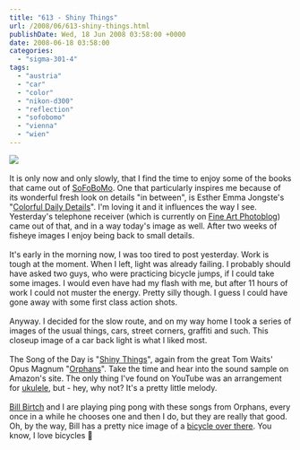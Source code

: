 ```yaml
---
title: "613 - Shiny Things"
url: /2008/06/613-shiny-things.html
publishDate: Wed, 18 Jun 2008 03:58:00 +0000
date: 2008-06-18 03:58:00
categories: 
  - "sigma-301-4"
tags: 
  - "austria"
  - "car"
  - "color"
  - "nikon-d300"
  - "reflection"
  - "sofobomo"
  - "vienna"
  - "wien"
---
```

<a href="https://d25zfm9zpd7gm5.cloudfront.net/1200x1200/2008/20080617_204916_ps.jpg" target="_blank"><img src="https://d25zfm9zpd7gm5.cloudfront.net/0600x0600/2008/20080617_204916_ps.jpg"/></a><br/><br/>It is only now and only slowly, that I find the time to enjoy some of the books that came out of <a href="http://www.sofobomo.org/projects.html" target="_blank">SoFoBoMo</a>. One that particularly inspires me because of its wonderful fresh look on details "in between", is Esther Emma Jongste's "<a href="http://issuu.com/estheremma/docs/sofobomo" target="_blank">Colorful Daily Details</a>". I'm loving it and it influences the way I see. Yesterday's telephone receiver (which is currently on <a href="http://www.fineartphotoblog.com/object/silence" target="_blank">Fine Art Photoblog</a>) came out of that, and in a way today's image as well. After two weeks of fisheye images I enjoy being back to small details.<br/><br/>It's early in the morning now, I was too tired to post yesterday. Work is tough at the moment. When I left, light was already failing. I probably should have asked two guys, who were practicing bicycle jumps, if I could take some images. I would even have had my flash with me, but after 11 hours of work I could not muster the energy. Pretty silly though. I guess I could have gone away with some first class action shots.<br/><br/>Anyway. I decided for the slow route, and on my way home I took a series of images of the usual things, cars, street corners, graffiti and such. This closeup image of a car back light is what I liked most.<br/><br/>The Song of the Day is "<a href="http://www.lyricstime.com/tom-waits-shiny-things-lyrics.html" target="_blank">Shiny Things</a>", again from the great Tom Waits' Opus Magnum "<a href="http://www.amazon.com/Orphans-Fold-out-Digipak-24-page-booklet/dp/B000L43AN4" target="_blank">Orphans</a>". Take the time and hear into the sound sample on Amazon's site. The only thing I've found on YouTube was an arrangement for <a href="http://www.youtube.com/watch?v=HGRuJKdNikQ&amp;feature=related" target="_blank">ukulele</a>, but - hey, why not? It's a pretty little melody.<br/><br/><a href="http://blabirch.blogspot.com/" target="_blank">Bill Birtch</a> and I are playing ping pong with these songs from Orphans, every once in a while he chooses one and then I do, but they are really that good. Oh, by the way, Bill has a pretty nice image of a <a href="http://blabirch.blogspot.com/2008/06/ride-roll-sitting-in-park-enjoying.html" target="_blank">bicycle over there</a>. You know, I love bicycles 🙂

